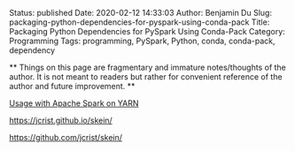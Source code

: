 Status: published
Date: 2020-02-12 14:33:03
Author: Benjamin Du
Slug: packaging-python-dependencies-for-pyspark-using-conda-pack
Title: Packaging Python Dependencies for PySpark Using Conda-Pack
Category: Programming
Tags: programming, PySpark, Python, conda, conda-pack, dependency

**
Things on this page are fragmentary and immature notes/thoughts of the author.
It is not meant to readers but rather for convenient reference of the author and future improvement.
**



[Usage with Apache Spark on YARN](https://conda.github.io/conda-pack/spark.html)

https://jcrist.github.io/skein/

https://github.com/jcrist/skein/
